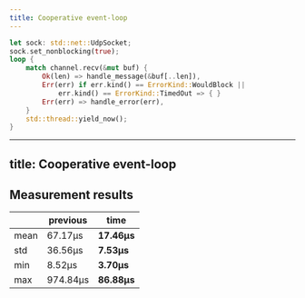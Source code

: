 ```yaml
---
title: Cooperative event-loop
---
```


```rust {all|2-4|6-7|10}
let sock: std::net::UdpSocket;
sock.set_nonblocking(true);
loop {
    match channel.recv(&mut buf) {
        Ok(len) => handle_message(&buf[..len]),
        Err(err) if err.kind() == ErrorKind::WouldBlock || 
            err.kind() == ErrorKind::TimedOut => { }
        Err(err) => handle_error(err),
    }
    std::thread::yield_now();
}
```

<!--
Спробуємо варіант кооперативного шедулінга, оскільки його рекомендують розробники лінукса

1 - зробимо нашу операцію не блокуючою

2 - Треба обробити випадок коли повертається помилка що немає повідомлення

3 - Передаємо контроль операційній системі на короткий проміжок, 
але ми лишимось на цьому ж процесорі та якщо у системи немає приорітетніших задач
то контроль одразу поверне
-->

---
title: Cooperative event-loop
---

## Measurement results

<p>

|        | previous   |  **time**      |
|--------|------------|----------------|
| mean   |   67.17µs  |   **17.46µs**  |
| std    |   36.56µs  |    **7.53µs**  |
| min    |    8.52µs  |    **3.70µs**  |
| max    |  974.84µs  |   **86.88µs**  |


</p>
